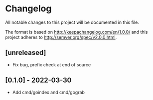 # Changelog
All notable changes to this project will be documented in this file.

The format is based on http://keepachangelog.com/en/1.0.0/
and this project adheres to http://semver.org/spec/v2.0.0.html.

## [unreleased]

- Fix bug, prefix check at end of source

## [0.1.0] - 2022-03-30

- Add cmd/goindex and cmd/gograb

